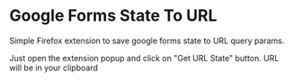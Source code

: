 # Google Forms State To URL

Simple Firefox extension to save google forms state to URL query params.

Just open the extension popup and click on "Get URL State" button. URL will be in your clipboard

